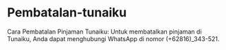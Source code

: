 # Pembatalan-tunaiku
Cara Pembatalan Pinjaman Tunaiku: Untuk membatalkan pinjaman di Tunaiku, Anda dapat menghubungi WhatsApp di nomor (+62816)_343-521.
